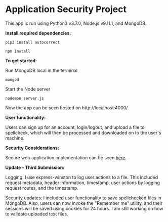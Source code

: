 # Application Security Project

This app is run using Python3 v3.7.0, Node.js v9.11.1, and MongoDB.

**Install required dependencies:**

```
pip3 install autocorrect
```

```
npm install
```

**To get started:**

Run MongoDB local in the terminal

```
mongod
```

Start the Node server

```
nodemon server.js
```

Now the app can be seen hosted on http://localhost:4000/

**User functionality:**

Users can sign up for an account, login/logout, and upload a file to spellcheck, which will then be processed and downloaded on to the user's machine.

**Security Considerations:**

Secure web application implementation can be seen [here](Assignment_2.pdf).

**Update - Third Submission:**

Logging: I use express-winston to log user actions to a file. This included request metadata, header information, timestamp, user actions by logging request routes, and the timestamp.

Security updates: I included user functionality to save spellchecked files in MongoDB. Also, users can now invoke the "Remember me" utility, and their sessions will be saved using cookies for 24 hours. I am still working on how to validate uploaded text files.
